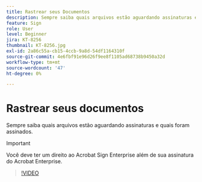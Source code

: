 ```yaml
---
title: Rastrear seus Documentos
description: Sempre saiba quais arquivos estão aguardando assinaturas e quais foram assinados
feature: Sign
role: User
level: Beginner
jira: KT-8256
thumbnail: KT-8256.jpg
exl-id: 2a86c55a-cb15-4ccb-9a8d-54df1164310f
source-git-commit: 4e6fbf91e96d26f9ee8f1105ad68738b9450a32d
workflow-type: tm+mt
source-wordcount: '47'
ht-degree: 0%

---
```


# Rastrear seus documentos

Sempre saiba quais arquivos estão aguardando assinaturas e quais foram assinados.

>[!IMPORTANT]
>
>Você deve ter um direito ao Acrobat Sign Enterprise além de sua assinatura do Acrobat Enterprise.

>[!VIDEO](https://video.tv.adobe.com/v/347159?quality=12&learn=on&hidetitle=true&captions=por_br)
